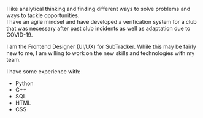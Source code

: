 I like analytical thinking and finding different ways to solve problems and ways to tackle opportunities.  
I have an agile mindset and have developed a verification system for a club that was necessary after past club incidents as well as adaptation due to COVID-19.  

I am the Frontend Designer (UI/UX) for SubTracker. While this may be fairly new to me, I am willing to work on the new skills and technologies with my team.  

I have some experience with:
* Python
* C++
* SQL
* HTML
* CSS

